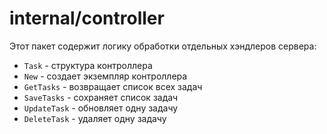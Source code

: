 # internal/controller

Этот пакет содержит логику обработки отдельных хэндлеров сервера:

- `Task` - структура контроллера
- `New` -  создает экземпляр контроллера
- `GetTasks` - возвращает список всех задач
- `SaveTasks` - сохраняет список задач
- `UpdateTask` - обновляет одну задачу
- `DeleteTask` - удаляет одну задачу